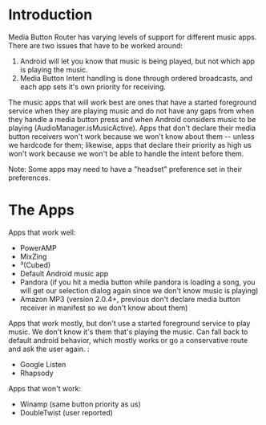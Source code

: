 # Introduction #

Media Button Router has varying levels of support for different music apps. There are two issues that have to be worked around:
  1. Android will let you know that music is being played, but not which app is playing the music.
  1. Media Button Intent handling is done through ordered broadcasts, and each app sets it's own priority for receiving.

The music apps that will work best are ones that have a started foreground service when they are playing music and do not have any gaps from when they handle a media button press and when Android considers music to be playing (AudioManager.isMusicActive). Apps that don't declare their media button receivers won't work because we won't know about them -- unless we hardcode for them; likewise, apps that declare their priority as high  us won't work because we won't be able to handle the intent before them.

Note: Some apps may need to have a "headset" preference set in their preferences.

# The Apps #

Apps that work well:
  * PowerAMP
  * MixZing
  * ³(Cubed)
  * Default Android music app
  * Pandora (if you hit a media button while pandora is loading a song, you will get our selection dialog again since we don't know music is playing)
  * Amazon MP3 (version 2.0.4+, previous don't declare media button receiver in manifest so we don't know about them)

Apps that work mostly, but don't use a started foreground service to play music. We don't know it's them that's playing the music. Can fall back to default android behavior, which mostly works or go a conservative route and ask the user again. :
  * Google Listen
  * Rhapsody

Apps that won't work:
  * Winamp (same button priority as us)
  * DoubleTwist (user reported)